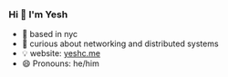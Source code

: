 ### Hi 👋 I'm Yesh
- 📍 based in nyc
- 🧽 curious about networking and distributed systems
- 💡 website: [yeshc.me](https://yeshc.me/)
- 😄 Pronouns: he/him
